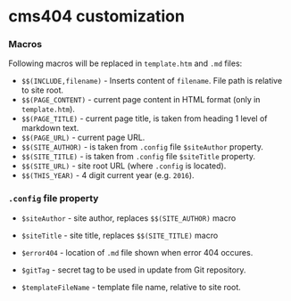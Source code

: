 ﻿# cms404 customization

### Macros

Following macros will be replaced in `template.htm` and `.md` files:

- `$$(INCLUDE,filename)` - Inserts content of `filename`. File path is relative to site root.
- `$$(PAGE_CONTENT)` - current page content in HTML format (only in `template.htm`).
- `$$(PAGE_TITLE)` - current page title, is taken from heading 1 level of markdown text.
- `$$(PAGE_URL)` - current page URL.
- `$$(SITE_AUTHOR)` - is taken from `.config` file `$siteAuthor` property.
- `$$(SITE_TITLE)` - is taken from `.config` file `$siteTitle` property.
- `$$(SITE_URL)` - site root URL (where `.config` is located).
- `$$(THIS_YEAR)` - 4 digit current year (e.g. `2016`).

### `.config` file property

- `$siteAuthor` - site author, replaces `$$(SITE_AUTHOR)` macro
- `$siteTitle` - site title, replaces `$$(SITE_TITLE)` macro

- `$error404` - location of `.md` file shown when error 404 occures.
- `$gitTag` - secret tag to be used in update from Git repository.
- `$templateFileName` - template file name, relative to site root.
